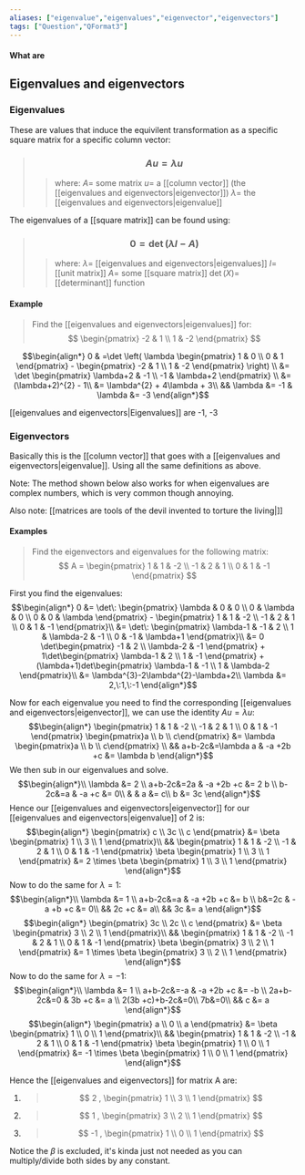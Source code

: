 ```yaml
---
aliases: ["eigenvalue","eigenvalues","eigenvector","eigenvectors"]
tags: ["Question","QFormat3"]
---
```


#### What are
## Eigenvalues and eigenvectors

### Eigenvalues
These are values that induce the equivilent transformation as a specific square matrix for a specific column vector: 
> ### $$ Au = \lambda u $$ 
>> where:
>> $A=$ some matrix 
>> $u=$ a [[column vector]] (the [[eigenvalues and eigenvectors|eigenvector]])
>> $\lambda=$ the [[eigenvalues and eigenvectors|eigenvalue]]

The eigenvalues of a [[square matrix]] can be found using:
> ### $$ 0 = \det ( \lambda I - A) $$ 
>> where:
>> $\lambda=$ [[eigenvalues and eigenvectors|eigenvalues]] 
>> $I=$ [[unit matrix]]
>> $A=$ some [[square matrix]]
>> $\det(X)=$ [[determinant]] function

#### Example
> Find the [[eigenvalues and eigenvectors|eigenvalues]] for:
> $$ \begin{pmatrix} -2 & 1 \\ 1 & -2 \end{pmatrix} $$

$$\begin{align*}
0 & =\det \left( \lambda \begin{pmatrix} 1 & 0 \\ 0 & 1 \end{pmatrix} - \begin{pmatrix} -2 & 1 \\ 1 & -2 \end{pmatrix} \right) \\
&= \det \begin{pmatrix} \lambda+2 & -1 \\ -1 & \lambda+2 \end{pmatrix} \\
&= (\lambda+2)^{2} - 1\\
&= \lambda^{2} + 4\lambda + 3\\
&& \lambda &= -1 & \lambda &= -3
\end{align*}$$

[[eigenvalues and eigenvectors|Eigenvalues]] are -1, -3

### Eigenvectors
Basically this is the [[column vector]] that goes with a [[eigenvalues and eigenvectors|eigenvalue]]. Using all the same definitions as above.

Note: The method shown below also works for when eigenvalues are complex numbers, which is very common though annoying.

Also note: [[matrices are tools of the devil invented to torture the living|]]

#### Examples
> Find the eigenvectors and eigenvalues for the following matrix:
> $$ A = \begin{pmatrix} 1 & 1 & -2 \\ -1 & 2 & 1 \\ 0 & 1 & -1 \end{pmatrix} $$

First you find the eigenvalues:
$$\begin{align*}
0 &= \det\: \begin{pmatrix} \lambda & 0 & 0 \\ 0 & \lambda & 0 \\ 0 & 0 & \lambda \end{pmatrix} - \begin{pmatrix} 1 & 1 & -2 \\ -1 & 2 & 1 \\ 0 & 1 & -1 \end{pmatrix}\\
&= \det\:  \begin{pmatrix} \lambda-1 & -1 & 2 \\ 1 & \lambda-2 & -1 \\ 0 & -1 & \lambda+1 \end{pmatrix}\\
&= 0 \det\begin{pmatrix} -1 & 2 \\ \lambda-2 & -1 \end{pmatrix} + 1\det\begin{pmatrix} \lambda-1 & 2 \\ 1 & -1 \end{pmatrix} + (\lambda+1)det\begin{pmatrix} \lambda-1 & -1 \\ 1 & \lambda-2 \end{pmatrix}\\
&= \lambda^{3}-2\lambda^{2}-\lambda+2\\
\lambda &= 2,\:1,\:-1
\end{align*}$$

Now for each eigenvalue you need to find the corresponding [[eigenvalues and eigenvectors|eigenvector]], we can use the identity $Au = \lambda u$:
$$\begin{align*}
\begin{pmatrix} 1 & 1 & -2 \\ -1 & 2 & 1 \\ 0 & 1 & -1 \end{pmatrix} \begin{pmatrix}a  \\ b \\ c\end{pmatrix} &= \lambda \begin{pmatrix}a \\ b \\ c\end{pmatrix} \\
&& a+b-2c&=\lambda a & -a +2b +c &= \lambda b
\end{align*}$$
We then sub in our eigenvalues and solve.
$$\begin{align*}\\
 \lambda &= 2 \\
a+b-2c&=2a & -a +2b +c &= 2 b \\
b-2c&=a & -a  +c &= 0\\
& & a &= c\\
b &= 3c
\end{align*}$$
Hence our [[eigenvalues and eigenvectors|eigenvector]] for our [[eigenvalues and eigenvectors|eigenvalue]] of 2 is:
$$\begin{align*}
\begin{pmatrix} c \\ 3c \\ c \end{pmatrix} &= \beta \begin{pmatrix} 1 \\ 3 \\ 1 \end{pmatrix}\\
&&  \begin{pmatrix} 1 & 1 & -2 \\ -1 & 2 & 1 \\ 0 & 1 & -1 \end{pmatrix} \beta \begin{pmatrix} 1 \\ 3 \\ 1 \end{pmatrix} &= 2 \times \beta \begin{pmatrix} 1 \\ 3 \\ 1 \end{pmatrix}
\end{align*}$$
Now to do the same for $\lambda=1$:
$$\begin{align*}\\
 \lambda &= 1 \\
a+b-2c&=a & -a +2b +c &= b \\
b&=2c & -a +b +c &= 0\\
&& 2c +c &= a\\
&& 3c &= a
\end{align*}$$
$$\begin{align*}
\begin{pmatrix} 3c \\ 2c \\ c \end{pmatrix} &= \beta \begin{pmatrix} 3 \\ 2 \\ 1 \end{pmatrix}\\
&&  \begin{pmatrix} 1 & 1 & -2 \\ -1 & 2 & 1 \\ 0 & 1 & -1 \end{pmatrix} \beta \begin{pmatrix} 3 \\ 2 \\ 1 \end{pmatrix} &= 1 \times \beta \begin{pmatrix} 3 \\ 2 \\ 1 \end{pmatrix}
\end{align*}$$
Now to do the same for $\lambda=-1$:
$$\begin{align*}\\
 \lambda &= 1 \\
a+b-2c&=-a & -a +2b +c &= -b \\
2a+b-2c&=0 & 3b +c &= a \\
2(3b +c)+b-2c&=0\\
7b&=0\\
&& c &= a
\end{align*}$$
$$\begin{align*}
\begin{pmatrix} a \\ 0 \\ a \end{pmatrix} &= \beta \begin{pmatrix} 1 \\ 0 \\ 1 \end{pmatrix}\\
&&  \begin{pmatrix} 1 & 1 & -2 \\ -1 & 2 & 1 \\ 0 & 1 & -1 \end{pmatrix} \beta \begin{pmatrix} 1 \\ 0 \\ 1 \end{pmatrix} &= -1 \times \beta \begin{pmatrix} 1 \\ 0 \\ 1 \end{pmatrix}
\end{align*}$$

Hence the [[eigenvalues and eigenvectors]] for matrix A are:
1) >$$ 2 , \begin{pmatrix} 1 \\ 3 \\ 1 \end{pmatrix} $$
2) >$$ 1 , \begin{pmatrix} 3 \\ 2 \\ 1 \end{pmatrix} $$
3) >$$ -1 , \begin{pmatrix} 1 \\ 0 \\ 1 \end{pmatrix} $$

Notice the $\beta$ is excluded, it's kinda just not needed as you can multiply/divide both sides by any constant.